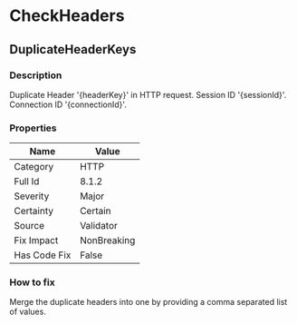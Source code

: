 ﻿---  
uid: Validator_8_1_2  
---

# CheckHeaders

## DuplicateHeaderKeys

### Description

Duplicate Header '{headerKey}' in HTTP request. Session ID '{sessionId}'. Connection ID '{connectionId}'.

### Properties

| Name         | Value       |
| ------------ | ----------- |
| Category     | HTTP        |
| Full Id      | 8.1.2       |
| Severity     | Major       |
| Certainty    | Certain     |
| Source       | Validator   |
| Fix Impact   | NonBreaking |
| Has Code Fix | False       |

### How to fix

Merge the duplicate headers into one by providing a comma separated list of values.
